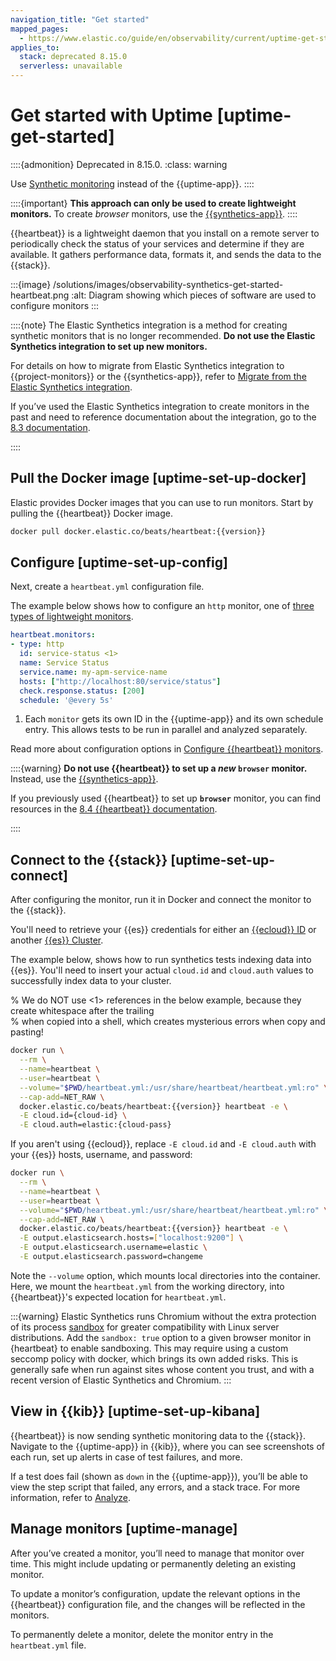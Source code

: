 ```yaml
---
navigation_title: "Get started"
mapped_pages:
  - https://www.elastic.co/guide/en/observability/current/uptime-get-started.html
applies_to:
  stack: deprecated 8.15.0
  serverless: unavailable
---
```


# Get started with Uptime [uptime-get-started]

::::{admonition} Deprecated in 8.15.0.
:class: warning

Use [Synthetic monitoring](/solutions/observability/synthetics/index.md) instead of the {{uptime-app}}.
::::

::::{important}
**This approach can only be used to create lightweight monitors.** To create *browser* monitors, use the [{{synthetics-app}}](/solutions/observability/synthetics/get-started.md).
::::

{{heartbeat}} is a lightweight daemon that you install on a remote server to periodically check the status of your services and determine if they are available. It gathers performance data, formats it, and sends the data to the {{stack}}.

:::{image} /solutions/images/observability-synthetics-get-started-heartbeat.png
:alt: Diagram showing which pieces of software are used to configure monitors
:::

::::{note}
The Elastic Synthetics integration is a method for creating synthetic monitors that is no longer recommended. **Do not use the Elastic Synthetics integration to set up new monitors.**

For details on how to migrate from Elastic Synthetics integration to {{project-monitors}} or the {{synthetics-app}}, refer to [Migrate from the Elastic Synthetics integration](/solutions/observability/synthetics/migrate-from-elastic-synthetics-integration.md).

If you’ve used the Elastic Synthetics integration to create monitors in the past and need to reference documentation about the integration, go to the [8.3 documentation](https://www.elastic.co/guide/en/observability/8.3/uptime-set-up.html#uptime-set-up-choose-agent).

::::

## Pull the Docker image [uptime-set-up-docker]

Elastic provides Docker images that you can use to run monitors. Start by pulling the {{heartbeat}} Docker image.

```sh subs=true
docker pull docker.elastic.co/beats/heartbeat:{{version}}
```

## Configure [uptime-set-up-config]

Next, create a `heartbeat.yml` configuration file.

The example below shows how to configure an `http` monitor, one of [three types of lightweight monitors](beats://reference/heartbeat/configuration-heartbeat-options.md#monitor-types).

```yaml
heartbeat.monitors:
- type: http
  id: service-status <1>
  name: Service Status
  service.name: my-apm-service-name
  hosts: ["http://localhost:80/service/status"]
  check.response.status: [200]
  schedule: '@every 5s'
```

1. Each `monitor` gets its own ID in the {{uptime-app}} and its own schedule entry. This allows tests to be run in parallel and analyzed separately.

Read more about configuration options in [Configure {{heartbeat}} monitors](beats://reference/heartbeat/configuration-heartbeat-options.md).

::::{warning}
**Do not use {{heartbeat}} to set up a *new* `browser` monitor.** Instead, use the [{{synthetics-app}}](/solutions/observability/synthetics/get-started.md).

If you previously used {{heartbeat}} to set up **`browser`** monitor, you can find resources in the [8.4 {{heartbeat}} documentation](https://www.elastic.co/guide/en/beats/heartbeat/8.4/monitor-browser-options.html).

::::

## Connect to the {{stack}} [uptime-set-up-connect]

After configuring the monitor, run it in Docker and connect the monitor to the {{stack}}.

You'll need to retrieve your {{es}} credentials for either an [{{ecloud}} ID](beats://reference/heartbeat/configure-cloud-id.md) or another [{{es}} Cluster](beats://reference/heartbeat/elasticsearch-output.md).

The example below, shows how to run synthetics tests indexing data into {{es}}.
You'll need to insert your actual `cloud.id` and `cloud.auth` values to successfully index data to your cluster.

% We do NOT use <1> references in the below example, because they create whitespace after the trailing \
% when copied into a shell, which creates mysterious errors when copy and pasting!

```sh subs=true
docker run \
  --rm \
  --name=heartbeat \
  --user=heartbeat \
  --volume="$PWD/heartbeat.yml:/usr/share/heartbeat/heartbeat.yml:ro" \
  --cap-add=NET_RAW \
  docker.elastic.co/beats/heartbeat:{{version}} heartbeat -e \
  -E cloud.id={cloud-id} \
  -E cloud.auth=elastic:{cloud-pass}
```

If you aren't using {{ecloud}}, replace `-E cloud.id` and `-E cloud.auth` with your {{es}} hosts,
username, and password:

```sh subs=true
docker run \
  --rm \
  --name=heartbeat \
  --user=heartbeat \
  --volume="$PWD/heartbeat.yml:/usr/share/heartbeat/heartbeat.yml:ro" \
  --cap-add=NET_RAW \
  docker.elastic.co/beats/heartbeat:{{version}} heartbeat -e \
  -E output.elasticsearch.hosts=["localhost:9200"] \
  -E output.elasticsearch.username=elastic \
  -E output.elasticsearch.password=changeme
```

Note the `--volume` option, which mounts local directories into the
container. Here, we mount the `heartbeat.yml` from the working directory,
into {{heartbeat}}'s expected location for `heartbeat.yml`.

:::{warning}
Elastic Synthetics runs Chromium without the extra protection of its process
[sandbox](https://chromium.googlesource.com/chromium/src/+/master/docs/linux/sandboxing.md)
for greater compatibility with Linux server distributions.
Add the `sandbox: true` option to a given browser monitor in {heartbeat} to enable sandboxing.
This may require using a custom seccomp policy with docker, which brings its own added risks.
This is generally safe when run against sites whose content you trust,
and with a recent version of Elastic Synthetics and Chromium.
:::

## View in {{kib}} [uptime-set-up-kibana]

{{heartbeat}} is now sending synthetic monitoring data to the {{stack}}. Navigate to the {{uptime-app}} in {{kib}}, where you can see screenshots of each run, set up alerts in case of test failures, and more.

If a test does fail (shown as `down` in the {{uptime-app}}), you’ll be able to view the step script that failed, any errors, and a stack trace. For more information, refer to [Analyze](/solutions/observability/uptime/analyze.md).

## Manage monitors [uptime-manage]

After you’ve created a monitor, you’ll need to manage that monitor over time. This might include updating or permanently deleting an existing monitor.

To update a monitor’s configuration, update the relevant options in the {{heartbeat}} configuration file, and the changes will be reflected in the monitors.

To permanently delete a monitor, delete the monitor entry in the `heartbeat.yml` file.
